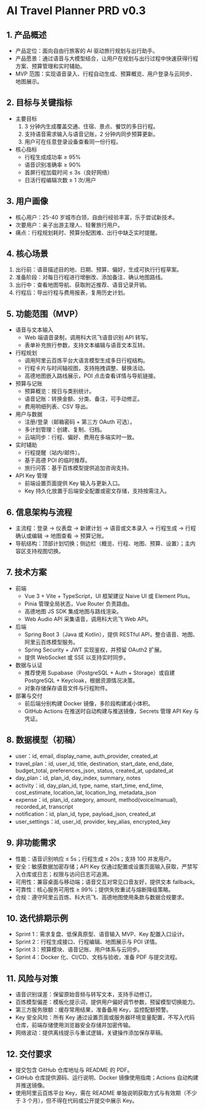 ﻿# AI Travel Planner PRD v0.3

## 1. 产品概述
- 产品定位：面向自由行旅客的 AI 驱动旅行规划与出行助手。
- 产品愿景：通过语音与大模型结合，让用户在规划与出行过程中快速获得行程方案、预算管理和实时辅助。
- MVP 范围：实现语音录入、行程自动生成、预算概览、用户登录与云同步、地图展示。

## 2. 目标与关键指标
- 主要目标
  1. 3 分钟内生成覆盖交通、住宿、景点、餐饮的多日行程。
  2. 支持语音需求输入与语音记账，2 分钟内同步预算更新。
  3. 用户可在任意登录设备查看同一份行程。
- 核心指标
  - 行程生成成功率 ≥ 95%
  - 语音识别准确率 ≥ 90%
  - 首屏行程加载时间 ≤ 3s（良好网络）
  - 日活行程编辑次数 ≥ 1 次/用户

## 3. 用户画像
- 核心用户：25-40 岁城市白领，自由行经验丰富，乐于尝试新技术。
- 次要用户：亲子出游主理人、轻奢旅行用户。
- 痛点：行程规划耗时、预算分配困难、出行中缺乏实时提醒。

## 4. 核心场景
1. 出行前：语音描述目的地、日期、预算、偏好，生成可执行行程草案。
2. 准备阶段：对每日行程进行增删改、添加备注、确认地图路线。
3. 出行中：查看地图导航、获取附近推荐、语音记录开销。
4. 行程后：导出行程与费用报表，复用历史计划。

## 5. 功能范围（MVP）
- 语音与文本输入
  - Web 端语音录制，调用科大讯飞语音识别 API 转写。
  - 表单补充旅行参数，支持文本编辑与语音文本互转。
- 行程规划
  - 调用阿里云百炼平台大语言模型生成多日行程结构。
  - 行程卡片与时间轴视图，支持拖拽调整、替换活动。
  - 高德地图嵌入路线展示，POI 点击查看详情与导航链接。
- 预算与记账
  - 预算概览：按日与类别统计。
  - 语音记账：转换金额、分类、备注，可手动修正。
  - 费用明细列表、CSV 导出。
- 用户与数据
  - 注册/登录（邮箱密码 + 第三方 OAuth 可选）。
  - 多计划管理：创建、复制、归档。
  - 云端同步：行程、偏好、费用在多端实时一致。
- 实时辅助
  - 行程提醒（站内/邮件）。
  - 基于高德 POI 的临时推荐。
  - 旅行问答：基于百炼模型提供追加咨询支持。
- API Key 管理
  - 前端设置页面提供 Key 输入与更新入口。
  - Key 持久化放置于后端安全配置或密文存储，支持按需注入。

## 6. 信息架构与流程
- 主流程：登录 → 仪表盘 → 新建计划 → 语音或文本录入 → 行程生成 → 行程确认或编辑 → 地图查看 → 预算记账。
- 导航结构：顶部计划切换；侧边栏（概览、行程、地图、预算、设置）；主内容区支持视图切换。

## 7. 技术方案
- 前端
  - Vue 3 + Vite + TypeScript，UI 框架建议 Naive UI 或 Element Plus。
  - Pinia 管理全局状态，Vue Router 负责路由。
  - 高德地图 JS SDK 集成地图与路线渲染。
  - Web Audio API 采集语音，调用科大讯飞 Web API。
- 后端
  - Spring Boot 3（Java 或 Kotlin），提供 RESTful API，整合语音、地图、阿里云百炼模型服务。
  - Spring Security + JWT 实现鉴权，并预留 OAuth2 扩展。
  - 提供 WebSocket 或 SSE 以支持实时同步。
- 数据与认证
  - 推荐使用 Supabase（PostgreSQL + Auth + Storage）或自建 PostgreSQL + Keycloak，根据资源情况决策。
  - 对象存储保存语音文件与行程附件。
- 部署与交付
  - 前后端分别构建 Docker 镜像，多阶段构建减小体积。
  - GitHub Actions 在推送时自动构建与推送镜像，Secrets 管理 API Key 与凭证。

## 8. 数据模型（初稿）
- user：id, email, display_name, auth_provider, created_at
- travel_plan：id, user_id, title, destination, start_date, end_date, budget_total, preferences_json, status, created_at, updated_at
- day_plan：id, plan_id, day_index, summary, notes
- activity：id, day_plan_id, type, name, start_time, end_time, cost_estimate, location_lat, location_lng, metadata_json
- expense：id, plan_id, category, amount, method(voice/manual), recorded_at, transcript
- notification：id, plan_id, type, payload_json, created_at
- user_settings：id, user_id, provider, key_alias, encrypted_key

## 9. 非功能需求
- 性能：语音识别响应 ≤ 5s；行程生成 ≤ 20s；支持 100 并发用户。
- 安全：敏感数据加密存储；API Key 仅通过配置或设置页面输入获取，严禁写入仓库或日志；权限与访问日志可追溯。
- 可用性：兼容桌面与移动端；语音交互对常见口音友好，提供文本 fallback。
- 可靠性：核心服务可用性 ≥ 99%；提供失败重试与熔断降级策略。
- 合规：遵守阿里云百炼、科大讯飞、高德地图使用条款与数据合规要求。

## 10. 迭代排期示例
- Sprint 1：需求复盘、低保真原型、语音输入 MVP、Key 配置入口设计。
- Sprint 2：行程生成接口、行程编辑、地图展示与 POI 详情。
- Sprint 3：预算模块、语音记账、用户体系与云同步。
- Sprint 4：Docker 化、CI/CD、文档与验收，准备 PDF 与提交流程。

## 11. 风险与对策
- 语音识别误差：保留原始音频与转写文本，支持手动修订。
- 百炼模型偏差：模板化提示词，提供用户偏好调节参数，预留模型切换能力。
- 第三方服务限额：缓存常用结果，准备备用 Key，监控配额预警。
- Key 安全风险：所有 Key 通过设置页面或服务器环境变量配置，不写入代码仓库，前端存储使用浏览器安全存储并加密传输。
- 网络波动：提供离线提示与重试逻辑，关键操作添加保存草稿。

## 12. 交付要求
- 提交包含 GitHub 仓库地址与 README 的 PDF。
- GitHub 仓库提供源码、运行说明、Docker 镜像使用指南；Actions 自动构建并推送镜像。
- 使用阿里云百炼平台 Key，需在 README 单独说明获取方式与有效期（不少于 3 个月），但不得在代码或公开提交中展示 Key。
